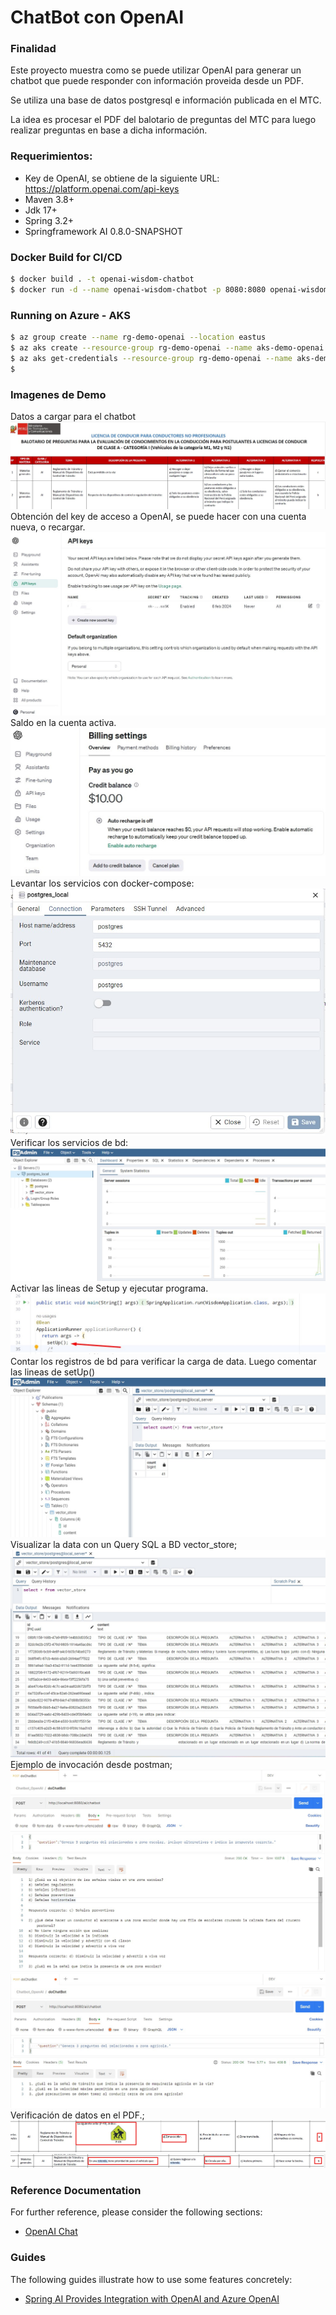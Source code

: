 # ChatBot con OpenAI

### Finalidad
Este proyecto muestra como se puede utilizar OpenAI para generar un chatbot
que puede responder con información proveida desde un PDF.

Se utiliza una base de datos postgresql e información publicada en el MTC.

La idea es procesar el PDF del balotario de preguntas del MTC para luego realizar preguntas
en base a dicha información.

### Requerimientos:
- Key de OpenAI, se obtiene de la siguiente URL: https://platform.openai.com/api-keys
- Maven 3.8+
- Jdk 17+
- Spring 3.2+
- Springframework AI 0.8.0-SNAPSHOT

### Docker Build for CI/CD
```bash
$ docker build . -t openai-wisdom-chatbot
$ docker run -d --name openai-wisdom-chatbot -p 8080:8080 openai-wisdom-chatbot
```

### Running on Azure - AKS
```bash
$ az group create --name rg-demo-openai --location eastus
$ az aks create --resource-group rg-demo-openai --name aks-demo-openai --enable-managed-identity --node-count 1 --generate-ssh-keys
$ az aks get-credentials --resource-group rg-demo-openai --name aks-demo-openai
$ 
```

### Imagenes de Demo
Datos a cargar para el chatbot
![Data](img/01-pdf.jpg)
Obtención del key de acceso a OpenAI, se puede hacer con una cuenta nueva, o recargar.
![Keys OpenAI](img/02-api-key.jpg)
Saldo en la cuenta activa.
![Billing](img/03-billing.jpg)
Levantar los servicios con docker-compose:
![Conexion BD](img/04-bd_connect.jpg)
Verificar los servicios de bd:
![BD Dashboard](img/05-bd_dashboard.jpg)
Activar las lineas de Setup y ejecutar programa.
![BD_Count](img/06-setup.jpg)
Contar los registros de bd para verificar la carga de data. Luego comentar las lineas de setUp()
![BD_Count](img/06-count_data.jpg)
Visualizar la data con un Query SQL a BD vector_store;
![BD Data](img/07-data.jpg)
Ejemplo de invocación desde postman;
![Invoke](img/08-invoke.jpg)
![Invoke](img/08-invoke2.jpg)
Verificación de datos en el PDF.;
![Ejemplo OK 1](img/09-ejemplo1.jpg)
![Ejemplo OK 2](img/10-ejemplo2.jpg)

### Reference Documentation
For further reference, please consider the following sections:

* [OpenAI Chat](https://docs.spring.io/spring-ai/reference/api/clients/openai-chat.html)

### Guides
The following guides illustrate how to use some features concretely:
* [Spring AI Provides Integration with OpenAI and Azure OpenAI](https://www.infoq.com/news/2023/08/spring-ai/)

